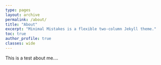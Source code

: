```yaml
---
type: pages
layout: archive
permalink: /about/
title: "About"
excerpt: "Minimal Mistakes is a flexible two-column Jekyll theme."
toc: true
author_profile: true
classes: wide
---
```




This is a test about me....
